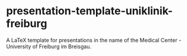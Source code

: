 # presentation-template-uniklinik-freiburg
A LaTeX template for presentations in the name of the Medical Center - University of Freiburg im Breisgau.
